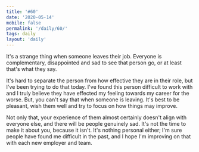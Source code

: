```yaml
---
title: '#60'
date: '2020-05-14'
mobile: false
permalink: '/daily/60/'
tags: daily
layout: 'daily'
---
```


It's a strange thing when someone leaves their job. Everyone is complementary, disappointed and sad to see that person go, or at least that's what they say.

It's hard to separate the person from how effective they are in their role, but I've been trying to do that today. I've found this person difficult to work with and I truly believe they have effected my feeling towards my career for the worse. But, you can't say that when someone is leaving. It's best to be pleasant, wish them well and try to focus on how things may improve.

Not only that, your experience of them almost certainly doesn't align with everyone else, and there will be people genuinely sad. It's not the time to make it about you, because it isn't. It's nothing personal either; I'm sure people have found me difficult in the past, and I hope I'm improving on that with each new employer and team.
